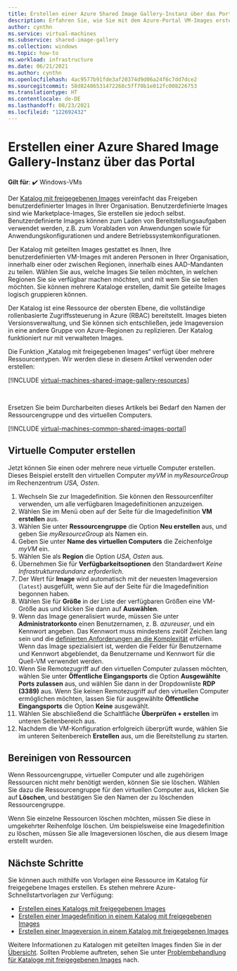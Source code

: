 ```yaml
---
title: Erstellen einer Azure Shared Image Gallery-Instanz über das Portal
description: Erfahren Sie, wie Sie mit dem Azure-Portal VM-Images erstellen und freigeben.
author: cynthn
ms.service: virtual-machines
ms.subservice: shared-image-gallery
ms.collection: windows
ms.topic: how-to
ms.workload: infrastructure
ms.date: 06/21/2021
ms.author: cynthn
ms.openlocfilehash: 4ac9577b91fde3af20374d9d06a24f6c7dd7dce2
ms.sourcegitcommit: 58d82486531472268c5ff70b1e012fc008226753
ms.translationtype: HT
ms.contentlocale: de-DE
ms.lasthandoff: 08/23/2021
ms.locfileid: "122692432"
---
```

# <a name="create-an-azure-shared-image-gallery-using-the-portal"></a>Erstellen einer Azure Shared Image Gallery-Instanz über das Portal

**Gilt für**: :heavy_check_mark: Windows-VMs 

Der [Katalog mit freigegebenen Images](../shared-image-galleries.md) vereinfacht das Freigeben benutzerdefinierter Images in Ihrer Organisation. Benutzerdefinierte Images sind wie Marketplace-Images, Sie erstellen sie jedoch selbst. Benutzerdefinierte Images können zum Laden von Bereitstellungsaufgaben verwendet werden, z.B. zum Vorabladen von Anwendungen sowie für Anwendungskonfigurationen und andere Betriebssystemkonfigurationen. 

Der Katalog mit geteilten Images gestattet es Ihnen, Ihre benutzerdefinierten VM-Images mit anderen Personen in Ihrer Organisation, innerhalb einer oder zwischen Regionen, innerhalb eines AAD-Mandanten zu teilen. Wählen Sie aus, welche Images Sie teilen möchten, in welchen Regionen Sie sie verfügbar machen möchten, und mit wem Sie sie teilen möchten. Sie können mehrere Kataloge erstellen, damit Sie geteilte Images logisch gruppieren können. 

Der Katalog ist eine Ressource der obersten Ebene, die vollständige rollenbasierte Zugriffssteuerung in Azure (RBAC) bereitstellt. Images bieten Versionsverwaltung, und Sie können sich entschließen, jede Imageversion in eine andere Gruppe von Azure-Regionen zu replizieren. Der Katalog funktioniert nur mit verwalteten Images.

Die Funktion „Katalog mit freigegebenen Images“ verfügt über mehrere Ressourcentypen. Wir werden diese in diesem Artikel verwenden oder erstellen:


[!INCLUDE [virtual-machines-shared-image-gallery-resources](../../../includes/virtual-machines-shared-image-gallery-resources.md)]

<br>


Ersetzen Sie beim Durcharbeiten dieses Artikels bei Bedarf den Namen der Ressourcengruppe und des virtuellen Computers.


[!INCLUDE [virtual-machines-common-shared-images-portal](../../../includes/virtual-machines-common-shared-images-portal.md)]
 
## <a name="create-vms"></a>Virtuelle Computer erstellen

Jetzt können Sie einen oder mehrere neue virtuelle Computer erstellen. Dieses Beispiel erstellt den virtuellen Computer *myVM* in *myResourceGroup* im Rechenzentrum *USA, Osten*.

1. Wechseln Sie zur Imagedefinition. Sie können den Ressourcenfilter verwenden, um alle verfügbaren Imagedefinitionen anzuzeigen.
1. Wählen Sie im Menü oben auf der Seite für die Imagedefinition **VM erstellen** aus.
1. Wählen Sie unter **Ressourcengruppe** die Option **Neu erstellen** aus, und geben Sie *myResourceGroup* als Namen ein.
1. Geben Sie unter **Name des virtuellen Computers** die Zeichenfolge *myVM* ein.
1. Wählen Sie als **Region** die Option *USA, Osten* aus.
1. Übernehmen Sie für **Verfügbarkeitsoptionen** den Standardwert *Keine Infrastrukturredundanz erforderlich*.
1. Der Wert für **Image** wird automatisch mit der neuesten Imageversion (`latest`) ausgefüllt, wenn Sie auf der Seite für die Imagedefinition begonnen haben.
1. Wählen Sie für **Größe** in der Liste der verfügbaren Größen eine VM-Größe aus und klicken Sie dann auf **Auswählen**.
1. Wenn das Image generalisiert wurde, müssen Sie unter **Administratorkonto** einen Benutzernamen, z. B. *azureuser*, und ein Kennwort angeben. Das Kennwort muss mindestens zwölf Zeichen lang sein und die [definierten Anforderungen an die Komplexität](faq.yml#what-are-the-password-requirements-when-creating-a-vm-) erfüllen. Wenn das Image spezialisiert ist, werden die Felder für Benutzername und Kennwort abgeblendet, da Benutzername und Kennwort für die Quell-VM verwendet werden.
1. Wenn Sie Remotezugriff auf den virtuellen Computer zulassen möchten, wählen Sie unter **Öffentliche Eingangsports** die Option **Ausgewählte Ports zulassen** aus, und wählen Sie dann in der Dropdownliste **RDP (3389)** aus. Wenn Sie keinen Remotezugriff auf den virtuellen Computer ermöglichen möchten, lassen Sie für ausgewählte **Öffentliche Eingangsports** die Option **Keine** ausgewählt.
1. Wählen Sie abschließend die Schaltfläche **Überprüfen + erstellen** im unteren Seitenbereich aus.
1. Nachdem die VM-Konfiguration erfolgreich überprüft wurde, wählen Sie im unteren Seitenbereich **Erstellen** aus, um die Bereitstellung zu starten.


## <a name="clean-up-resources"></a>Bereinigen von Ressourcen

Wenn Ressourcengruppe, virtueller Computer und alle zugehörigen Ressourcen nicht mehr benötigt werden, können Sie sie löschen. Wählen Sie dazu die Ressourcengruppe für den virtuellen Computer aus, klicken Sie auf **Löschen**, und bestätigen Sie den Namen der zu löschenden Ressourcengruppe.

Wenn Sie einzelne Ressourcen löschen möchten, müssen Sie diese in umgekehrter Reihenfolge löschen. Um beispielsweise eine Imagedefinition zu löschen, müssen Sie alle Imageversionen löschen, die aus diesem Image erstellt wurden.

## <a name="next-steps"></a>Nächste Schritte

Sie können auch mithilfe von Vorlagen eine Ressource im Katalog für freigegebene Images erstellen. Es stehen mehrere Azure-Schnellstartvorlagen zur Verfügung: 

- [Erstellen eines Katalogs mit freigegebenen Images](https://azure.microsoft.com/resources/templates/sig-create/)
- [Erstellen einer Imagedefinition in einem Katalog mit freigegebenen Images](https://azure.microsoft.com/resources/templates/sig-image-definition-create/)
- [Erstellen einer Imageversion in einem Katalog mit freigegebenen Images](https://azure.microsoft.com/resources/templates/sig-image-version-create/)

Weitere Informationen zu Katalogen mit geteilten Images finden Sie in der [Übersicht](../shared-image-galleries.md). Sollten Probleme auftreten, sehen Sie unter [Problembehandlung für Kataloge mit freigegebenen Images](../troubleshooting-shared-images.md) nach.
